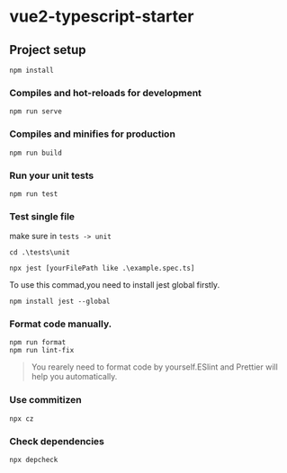 # vue2-typescript-starter

## Project setup

```
npm install
```

### Compiles and hot-reloads for development

```
npm run serve
```

### Compiles and minifies for production

```
npm run build
```

### Run your unit tests

```
npm run test
```

### Test single file
make sure in `tests -> unit`
```
cd .\tests\unit
```
```
npx jest [yourFilePath like .\example.spec.ts]
```

To use this commad,you need to install jest global firstly.

```
npm install jest --global
```

### Format code manually.

```
npm run format
npm run lint-fix
```

> You rearely need to format code by yourself.ESlint and Prettier will help you automatically.

### Use commitizen

```
npx cz
```

### Check dependencies 
```
npx depcheck
```